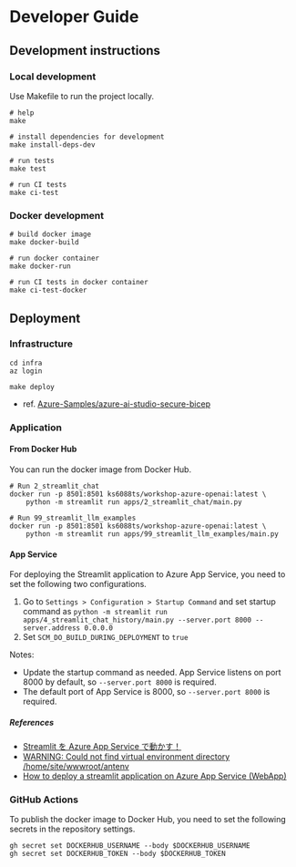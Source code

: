 # Developer Guide

## Development instructions

### Local development

Use Makefile to run the project locally.

```shell
# help
make

# install dependencies for development
make install-deps-dev

# run tests
make test

# run CI tests
make ci-test
```

### Docker development

```shell
# build docker image
make docker-build

# run docker container
make docker-run

# run CI tests in docker container
make ci-test-docker
```

## Deployment

### Infrastructure

```shell
cd infra
az login

make deploy
```

- ref. [Azure-Samples/azure-ai-studio-secure-bicep](https://github.com/Azure-Samples/azure-ai-studio-secure-bicep)

### Application

#### From Docker Hub

You can run the docker image from Docker Hub.

```shell
# Run 2_streamlit_chat
docker run -p 8501:8501 ks6088ts/workshop-azure-openai:latest \
    python -m streamlit run apps/2_streamlit_chat/main.py

# Run 99_streamlit_llm_examples
docker run -p 8501:8501 ks6088ts/workshop-azure-openai:latest \
    python -m streamlit run apps/99_streamlit_llm_examples/main.py
```

#### App Service

For deploying the Streamlit application to Azure App Service, you need to set the following two configurations.

1. Go to `Settings > Configuration > Startup Command` and set startup command as `python -m streamlit run apps/4_streamlit_chat_history/main.py --server.port 8000 --server.address 0.0.0.0`
1. Set `SCM_DO_BUILD_DURING_DEPLOYMENT` to `true`

Notes:

- Update the startup command as needed. App Service listens on port 8000 by default, so `--server.port 8000` is required.
- The default port of App Service is 8000, so `--server.port 8000` is required.

##### References

- [Streamlit を Azure App Service で動かす！](https://qiita.com/takashiuesaka/items/491b21e9afb34bbb6e6d)
- [WARNING: Could not find virtual environment directory /home/site/wwwroot/antenv](https://stackoverflow.com/a/61720957)
- [How to deploy a streamlit application on Azure App Service (WebApp)](https://learn.microsoft.com/en-us/answers/questions/1470782/how-to-deploy-a-streamlit-application-on-azure-app)

### GitHub Actions

To publish the docker image to Docker Hub, you need to set the following secrets in the repository settings.

```shell
gh secret set DOCKERHUB_USERNAME --body $DOCKERHUB_USERNAME
gh secret set DOCKERHUB_TOKEN --body $DOCKERHUB_TOKEN
```
